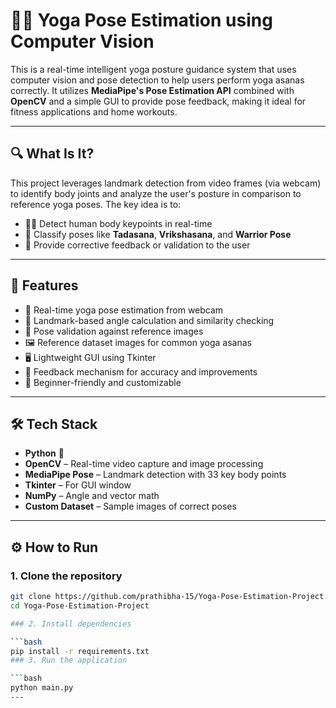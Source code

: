 # 🧘‍♀️ Yoga Pose Estimation using Computer Vision

This is a real-time intelligent yoga posture guidance system that uses computer vision and pose detection to help users perform yoga asanas correctly. It utilizes **MediaPipe's Pose Estimation API** combined with **OpenCV** and a simple GUI to provide pose feedback, making it ideal for fitness applications and home workouts.

---

## 🔍 What Is It?

This project leverages landmark detection from video frames (via webcam) to identify body joints and analyze the user's posture in comparison to reference yoga poses. The key idea is to:

- 🧍‍♂️ Detect human body keypoints in real-time  
- 🧘 Classify poses like **Tadasana**, **Vrikshasana**, and **Warrior Pose**  
- 💬 Provide corrective feedback or validation to the user  

---

## 🚀 Features

- 🧘 Real-time yoga pose estimation from webcam  
- 📏 Landmark-based angle calculation and similarity checking  
- 🧠 Pose validation against reference images  
- 🖼️ Reference dataset images for common yoga asanas  
- 🖥️ Lightweight GUI using Tkinter  
- 💬 Feedback mechanism for accuracy and improvements  
- 🎯 Beginner-friendly and customizable  

---

## 🛠️ Tech Stack

- **Python** 🐍  
- **OpenCV** – Real-time video capture and image processing  
- **MediaPipe Pose** – Landmark detection with 33 key body points  
- **Tkinter** – For GUI window  
- **NumPy** – Angle and vector math  
- **Custom Dataset** – Sample images of correct poses  

---

## ⚙️ How to Run

### 1. Clone the repository

```bash
git clone https://github.com/prathibha-15/Yoga-Pose-Estimation-Project.git
cd Yoga-Pose-Estimation-Project

### 2. Install dependencies

```bash
pip install -r requirements.txt
### 3. Run the application

```bash
python main.py
---
